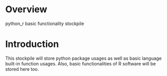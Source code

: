 # Overview
python_r basic functionality stockpile
# Introduction 
This stockpile will store python package usages as well as basic language built-in function usages.
Also, basic functionalities of R software will be stored here too.
